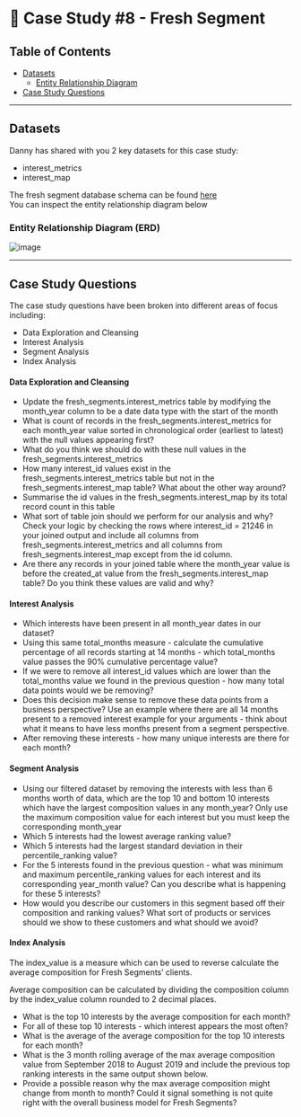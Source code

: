 # 🍊 Case Study #8 - Fresh Segment

## Table of Contents
- [Datasets]()
  - [Entity Relationship Diagram]()
- [Case Study Questions]()

---------------------------------

## Datasets
Danny has shared with you 2 key datasets for this case study:
- interest_metrics
- interest_map

The fresh segment database schema can be found [here]() <br>
You can inspect the entity relationship diagram below
  ### Entity Relationship Diagram (ERD)
  
![image]()
 
---------------------------------

## Case Study Questions
The case study questions have been broken into different areas of focus including:

- Data Exploration and Cleansing
- Interest Analysis
- Segment Analysis
- Index Analysis

#### Data Exploration and Cleansing
- Update the fresh_segments.interest_metrics table by modifying the month_year column to be a date data type with the start of the month
- What is count of records in the fresh_segments.interest_metrics for each month_year value sorted in chronological order (earliest to latest) with the null values appearing first?
- What do you think we should do with these null values in the fresh_segments.interest_metrics
- How many interest_id values exist in the fresh_segments.interest_metrics table but not in the fresh_segments.interest_map table? What about the other way around?
- Summarise the id values in the fresh_segments.interest_map by its total record count in this table
- What sort of table join should we perform for our analysis and why? Check your logic by checking the rows where interest_id = 21246 in your joined output and include all columns from fresh_segments.interest_metrics and all columns from fresh_segments.interest_map except from the id column.
- Are there any records in your joined table where the month_year value is before the created_at value from the fresh_segments.interest_map table? Do you think these values are valid and why?

#### Interest Analysis
- Which interests have been present in all month_year dates in our dataset?
- Using this same total_months measure - calculate the cumulative percentage of all records starting at 14 months - which total_months value passes the 90% cumulative percentage value?
- If we were to remove all interest_id values which are lower than the total_months value we found in the previous question - how many total data points would we be removing?
- Does this decision make sense to remove these data points from a business perspective? Use an example where there are all 14 months present to a removed interest example for your arguments - think about what it means to have less months present from a segment perspective.
- After removing these interests - how many unique interests are there for each month?

#### Segment Analysis
- Using our filtered dataset by removing the interests with less than 6 months worth of data, which are the top 10 and bottom 10 interests which have the largest composition values in any month_year? Only use the maximum composition value for each interest but you must keep the corresponding month_year
- Which 5 interests had the lowest average ranking value?
- Which 5 interests had the largest standard deviation in their percentile_ranking value?
- For the 5 interests found in the previous question - what was minimum and maximum percentile_ranking values for each interest and its corresponding year_month value? Can you describe what is happening for these 5 interests?
- How would you describe our customers in this segment based off their composition and ranking values? What sort of products or services should we show to these customers and what should we avoid?

#### Index Analysis
The index_value is a measure which can be used to reverse calculate the average composition for Fresh Segments’ clients.

Average composition can be calculated by dividing the composition column by the index_value column rounded to 2 decimal places.

- What is the top 10 interests by the average composition for each month?
- For all of these top 10 interests - which interest appears the most often?
- What is the average of the average composition for the top 10 interests for each month?
- What is the 3 month rolling average of the max average composition value from September 2018 to August 2019 and include the previous top ranking interests in the same output shown below.
- Provide a possible reason why the max average composition might change from month to month? Could it signal something is not quite right with the overall business model for Fresh Segments?